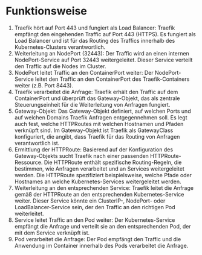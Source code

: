 # Funktionsweise

1. Traefik hört auf Port 443 und fungiert als Load Balancer:
Traefik empfängt den eingehenden Traffic auf Port 443 (HTTPS). Es fungiert als Load Balancer und ist für das Routing des Traffics innerhalb des Kubernetes-Clusters verantwortlich.
3. Weiterleitung an NodePort (32443):
Der Traffic wird an einen internen NodePort-Service auf Port 32443 weitergeleitet. Dieser Service verteilt den Traffic auf die Nodes im Cluster.
5. NodePort leitet Traffic an den ContainerPort weiter:
Der NodePort-Service leitet den Traffic an den ContainerPort des Traefik-Containers weiter (z.B. Port 8443).
7. Traefik verarbeitet die Anfrage:
Traefik erhält den Traffic auf dem ContainerPort und überprüft das Gateway-Objekt, das als zentrale Steuerungseinheit für die Weiterleitung von Anfragen fungiert.
9. Gateway-Objekt:
Das Gateway-Objekt definiert, auf welchen Ports und auf welchen Domains Traefik Anfragen entgegennehmen soll. Es legt auch fest, welche HTTPRoutes mit welchen Hostnamen und Pfaden verknüpft sind.
Im Gateway-Objekt ist Traefik als GatewayClass konfiguriert, die angibt, dass Traefik für das Routing von Anfragen verantwortlich ist.
11. Ermittlung der HTTPRoute:
Basierend auf der Konfiguration des Gateway-Objekts sucht Traefik nach einer passenden HTTPRoute-Ressource. Die HTTPRoute enthält spezifische Routing-Regeln, die bestimmen, wie Anfragen verarbeitet und an Services weitergeleitet werden.
Die HTTPRoute spezifiziert beispielsweise, welche Pfade oder Hostnames an welche Kubernetes-Services weitergeleitet werden.
12. Weiterleitung an den entsprechenden Service:
Traefik leitet die Anfrage gemäß der HTTPRoute an den entsprechenden Kubernetes-Service weiter. Dieser Service könnte ein ClusterIP-, NodePort- oder LoadBalancer-Service sein, der den Traffic an den richtigen Pod weiterleitet.
13. Service leitet Traffic an den Pod weiter:
Der Kubernetes-Service empfängt die Anfrage und verteilt sie an den entsprechenden Pod, der mit dem Service verknüpft ist.
14. Pod verarbeitet die Anfrage:
Der Pod empfängt den Traffic und die Anwendung im Container innerhalb des Pods verarbeitet die Anfrage.
